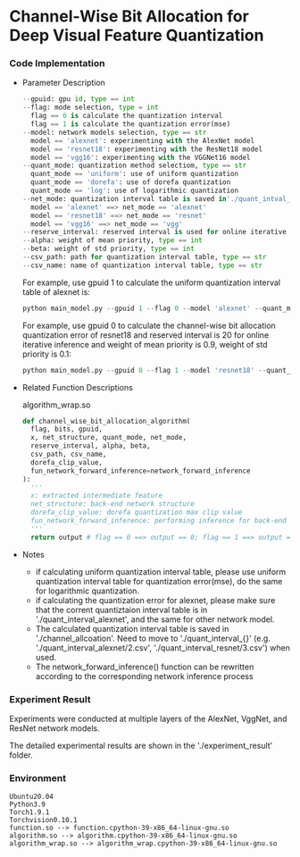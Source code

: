 # Channel-Wise Bit Allocation for Deep Visual Feature Quantization 

### Code Implementation

* Parameter Description

  ```python
  --gpuid: gpu id, type == int
  --flag: mode selection, type = int
  	flag == 0 is calculate the quantization interval
  	flag == 1 is calculate the quantization error(mse)
  --model: network models selection, type == str
  	model == 'alexnet': experimenting with the AlexNet model
  	model == 'resnet18': experimenting with the ResNet18 model
  	model == 'vgg16': experimenting with the VGGNet16 model
  --quant_mode: quantization method selectiom, type == str
  	quant_mode == 'uniform': use of uniform quantization
  	quant_mode == 'dorefa': use of dorefa quantization
  	quant_mode == 'log': use of logarithmic quantization
  --net_mode: quantization interval table is saved in'./quant_intval_{net_mode}', type == str
  	model == 'alexnet' ==> net_mode == 'alexnet'
  	model == 'resnet18' ==> net_mode == 'resnet'
  	model == 'vgg16' ==> net_mode == 'vgg'
  --reserve_interval: reserved interval is used for online iterative inference, type == int
  --alpha: weight of mean priority, type == int
  --beta: weight of std priority, type == int
  --csv_path: path for quantization interval table, type == str
  --csv_name: name of quantization interval table, type == str
  ```

  For example, use gpuid 1 to calculate the uniform quantization interval table of alexnet is:

  ```python
  python main_model.py --gpuid 1 --flag 0 --model 'alexnet' --quant_mode 'uniform' --csv_path './channel_allocation/' --csv_name 'alexnet'
  ```

  For example, use gpuid 0 to calculate the channel-wise bit allocation quantization error of resnet18 and reserved interval is 20 for online iterative inference and weight of mean priority is 0.9, weight of std priority is 0.1:

  ```python
  python main_model.py --gpuid 0 --flag 1 --model 'resnet18' --quant_mode 'unniform' --net_mode 'resnet' --reserve_interval 20 --alpha 0.9 --beta 0.1
  ```

* Related Function Descriptions

  algorithm_wrap.so

  ```python
  def channel_wise_bit_allocation_algorithm(
  	flag, bits, gpuid, 
  	x, net_structure, quant_mode, net_mode, 
  	reserve_interval, alpha, beta, 
  	csv_path, csv_name, 
  	dorefa_clip_value, 
  	fun_network_forward_inference=network_forward_inference
  ):
  	'''
  	x: extracted intermediate feature
  	net_structure: back-end network structure
  	dorefa_clip_value: dorefa quantization max clip value
  	fun_network_forward_inference: performing inference for back-end networks
  	'''
  	return output # flag == 0 ==> output == 0; flag == 1 ==> output == mse
  ```
  
* Notes

  - if calculating uniform quantization interval table, please use uniform quantization interval table for quantization error(mse), do the same for logarithmic quantization.
  - if calculating the quantization error for alexnet, please make sure that the corrent quantiztaion interval table is in './quant_interval_alexnet', and the same for other network model.
  - The calculated quantization interval table is saved in './channel_allcoation'. Need to move to './quant_interval_{}' (e.g. './quant_interval_alexnet/2.csv', './quant_interval_resnet/3.csv') when used. 
  - The network_forward_inference() function can be rewritten according to the corresponding network inference process

### Experiment Result

Experiments were conducted at multiple layers of the AlexNet, VggNet, and ResNet network models.

The detailed experimental results are shown in the './experiment_result' folder.

### Environment

```
Ubuntu20.04
Python3.9
Torch1.9.1
Torchvision0.10.1
function.so --> function.cpython-39-x86_64-linux-gnu.so
algorithm.so --> algorithm.cpython-39-x86_64-linux-gnu.so
algorithm_wrap.so --> algorithm_wrap.cpython-39-x86_64-linux-gnu.so
```